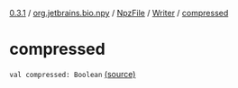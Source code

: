 [0.3.1](../../../index.md) / [org.jetbrains.bio.npy](../../index.md) / [NpzFile](../index.md) / [Writer](index.md) / [compressed](.)

# compressed

`val compressed: Boolean` [(source)](https://github.com/JetBrains-Research/npy/blob/0.3.1/src/main/kotlin/org/jetbrains/bio/npy/Npz.kt#L98)